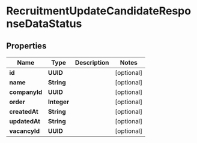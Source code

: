 

# RecruitmentUpdateCandidateResponseDataStatus


## Properties

| Name | Type | Description | Notes |
|------------ | ------------- | ------------- | -------------|
|**id** | **UUID** |  |  [optional] |
|**name** | **String** |  |  [optional] |
|**companyId** | **UUID** |  |  [optional] |
|**order** | **Integer** |  |  [optional] |
|**createdAt** | **String** |  |  [optional] |
|**updatedAt** | **String** |  |  [optional] |
|**vacancyId** | **UUID** |  |  [optional] |



